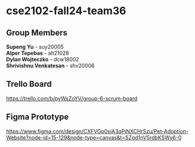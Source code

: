 # cse2102-fall24-team36


## Group Members

**Supeng Yu**       - suy20005  
**Alper Tepebas**   - alt21028  
**Dylan Wojteczko** - dcw18002  
**Shrivishnu Venkatesan** - shv20006

## Trello Board
https://trello.com/b/pvWsZoYV/group-6-scrum-board

## Figma Prototype
https://www.figma.com/design/CXFVGp0xjA3qPiNXCHrSzu/Pet-Adoption-Website?node-id=15-129&node-type=canvas&t=SZgd1nV5rdbKSWy6-0
